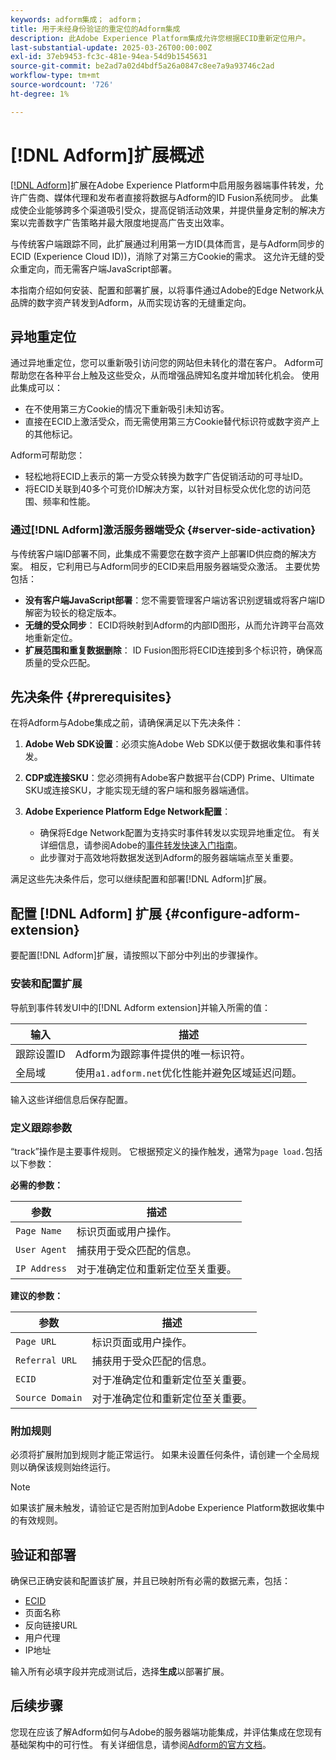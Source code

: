 ```yaml
---
keywords: adform集成； adform；
title: 用于未经身份验证的重定位的Adform集成
description: 此Adobe Experience Platform集成允许您根据ECID重新定位用户。
last-substantial-update: 2025-03-26T00:00:00Z
exl-id: 37eb9453-fc3c-481e-94ea-54d9b1545631
source-git-commit: be2ad7a02d4bdf5a26a0847c8ee7a9a93746c2ad
workflow-type: tm+mt
source-wordcount: '726'
ht-degree: 1%

---
```


# [!DNL Adform]扩展概述

[[!DNL Adform]](https://www.adformhelp.com/hc/en-us/articles/29635608709137-Use-the-Adform-S2S-Site-Tracking-Extension-With-Adobe-Experience-Cloud)扩展在Adobe Experience Platform中启用服务器端事件转发，允许广告商、媒体代理和发布者直接将数据与Adform的ID Fusion系统同步。 此集成使企业能够跨多个渠道吸引受众，提高促销活动效果，并提供量身定制的解决方案以完善数字广告策略并最大限度地提高广告支出效率。

与传统客户端跟踪不同，此扩展通过利用第一方ID(具体而言，是与Adform同步的ECID (Experience Cloud ID))，消除了对第三方Cookie的需求。 这允许无缝的受众重定向，而无需客户端JavaScript部署。

本指南介绍如何安装、配置和部署扩展，以将事件通过Adobe的Edge Network从品牌的数字资产转发到Adform，从而实现访客的无缝重定向。

## 异地重定位

通过异地重定位，您可以重新吸引访问您的网站但未转化的潜在客户。 Adform可帮助您在各种平台上触及这些受众，从而增强品牌知名度并增加转化机会。 使用此集成可以：

* 在不使用第三方Cookie的情况下重新吸引未知访客。
* 直接在ECID上激活受众，而无需使用第三方Cookie替代标识符或数字资产上的其他标记。

Adform可帮助您：

* 轻松地将ECID上表示的第一方受众转换为数字广告促销活动的可寻址ID。
* 将ECID关联到40多个可竞价ID解决方案，以针对目标受众优化您的访问范围、频率和性能。

### 通过[!DNL Adform]激活服务器端受众 {#server-side-activation}

与传统客户端ID部署不同，此集成不需要您在数字资产上部署ID供应商的解决方案。 相反，它利用已与Adform同步的ECID来启用服务器端受众激活。 主要优势包括：

* **没有客户端JavaScript部署**：您不需要管理客户端访客识别逻辑或将客户端ID解密为较长的稳定版本。
* **无缝的受众同步**： ECID将映射到Adform的内部ID图形，从而允许跨平台高效地重新定位。
* **扩展范围和重复数据删除**： ID Fusion图形将ECID连接到多个标识符，确保高质量的受众匹配。

## 先决条件 {#prerequisites}

在将Adform与Adobe集成之前，请确保满足以下先决条件：

1. **Adobe Web SDK设置**：必须实施Adobe Web SDK以便于数据收集和事件转发。

2. **CDP或连接SKU**：您必须拥有Adobe客户数据平台(CDP) Prime、Ultimate SKU或连接SKU，才能实现无缝的客户端和服务器端通信。

3. **Adobe Experience Platform Edge Network配置**：
   * 确保将Edge Network配置为支持实时事件转发以实现异地重定位。 有关详细信息，请参阅Adobe的[事件转发快速入门指南](https://experienceleague.adobe.com/zh-hans/docs/experience-platform/tags/event-forwarding/getting-started)。
   * 此步骤对于高效地将数据发送到Adform的服务器端端点至关重要。

满足这些先决条件后，您可以继续配置和部署[!DNL Adform]扩展。

## 配置 [!DNL Adform] 扩展 {#configure-adform-extension}

要配置[!DNL Adform]扩展，请按照以下部分中列出的步骤操作。

### 安装和配置扩展

导航到事件转发UI中的[!DNL Adform extension]并输入所需的值：

| 输入 | 描述 |
| --- | --- |
| 跟踪设置ID | Adform为跟踪事件提供的唯一标识符。 |
| 全局域 | 使用`a1.adform.net`优化性能并避免区域延迟问题。 |

输入这些详细信息后保存配置。

<!-- ![Installing and configuring the Adform extension in Adobe Experience Platorm]() -->

### 定义跟踪参数

“track”操作是主要事件规则。 它根据预定义的操作触发，通常为`page load.`包括以下参数：

**必需的参数：**

| 参数 | 描述 |
| --- | --- |
| `Page Name` | 标识页面或用户操作。 |
| `User Agent` | 捕获用于受众匹配的信息。 |
| `IP Address` | 对于准确定位和重新定位至关重要。 |

**建议的参数：**

| 参数 | 描述 |
| --- | --- |
| `Page URL` | 标识页面或用户操作。 |
| `Referral URL` | 捕获用于受众匹配的信息。 |
| `ECID` | 对于准确定位和重新定位至关重要。 |
| `Source Domain` | 对于准确定位和重新定位至关重要。 |

<!-- ![Tracking parameters for Adform]() -->

### 附加规则

必须将扩展附加到规则才能正常运行。 如果未设置任何条件，请创建一个全局规则以确保该规则始终运行。

>[!NOTE]
>
>如果该扩展未触发，请验证它是否附加到Adobe Experience Platform数据收集中的有效规则。

<!-- ![Attach a rule to the Adform extension]() -->

## 验证和部署

确保已正确安装和配置该扩展，并且已映射所有必需的数据元素，包括：

* [ECID](/help/identity-service/features/ecid.md)
* 页面名称
* 反向链接URL
* 用户代理
* IP地址

输入所有必填字段并完成测试后，选择&#x200B;**生成**&#x200B;以部署扩展。

## 后续步骤

您现在应该了解Adform如何与Adobe的服务器端功能集成，并评估集成在您现有基础架构中的可行性。 有关详细信息，请参阅[Adform的官方文档](https://www.adformhelp.com/hc/en-us/articles/29635608709137-Use-the-Adform-S2S-Site-Tracking-Extension-With-Adobe-Experience-Cloud)。
